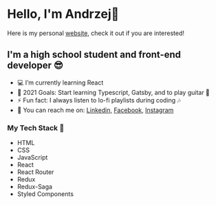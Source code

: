 # Hello, I'm Andrzej👋

Here is my personal [website][personalWebsite], check it out if you are interested!

## I'm a high school student and front-end developer 😎

- 💻 I’m currently learning React
- 🥅 2021 Goals: Start learning Typescript, Gatsby, and to play guitar 🎸
- ⚡ Fun fact: I always listen to lo-fi playlists during coding 🎶
- 📧 You can reach me on: 
[Linkedin][linkedin],
[Facebook][facebook],
[Instagram][instagram]

### My Tech Stack 👾

- HTML
- CSS
- JavaScript
- React
- React Router
- Redux
- Redux-Saga
- Styled Components

[personalWebsite]: https://stolar-code.github.io/personal-homepage/
[facebook]: https://www.facebook.com/stolar.xyz/
[instagram]: https://www.instagram.com/stolar.xyz/
[linkedin]: https://www.linkedin.com/in/stolar-code/
